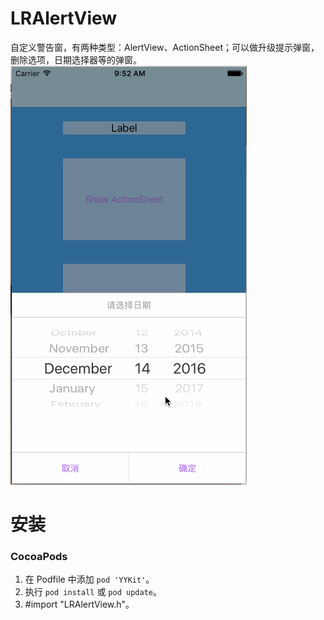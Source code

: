 # LRAlertView
自定义警告窗，有两种类型：AlertView、ActionSheet；可以做升级提示弹窗，删除选项，日期选择器等的弹窗。
![image](https://github.com/raikkonen1003/LRAlertView/raw/master/screenshots/LRAlertView.gif)

安装
==============

### CocoaPods

1. 在 Podfile 中添加  `pod 'YYKit'`。
2. 执行 `pod install` 或 `pod update`。
3. #import "LRAlertView.h"。
